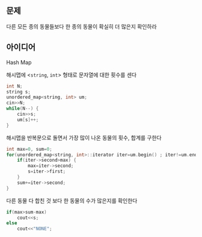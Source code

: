 ## 문제
다른 모든 종의 동물들보다 한 종의 동물이 확실히 더 많은지 확인하라

## 아이디어
Hash Map  

해시맵에 <`string`, `int`> 형태로 문자열에 대한 횟수를 센다
```cpp
int N;
string s;
unordered_map<string, int> um;
cin>>N;
while(N--) {
	cin>>s;
	um[s]++;
}
```
해시맵을 반복문으로 돌면서 가장 많이 나온 동물의 횟수, 합계를 구한다
```cpp
int max=0, sum=0;
for(unordered_map<string, int>::iterator iter=um.begin() ; iter!=um.end() ; iter++) {
	if(iter->second>max) {
		max=iter->second;
		s=iter->first;
	}
	sum+=iter->second;
}
```
다른 동물 다 합친 것 보다 한 동물의 수가 많은지를 확인한다
```cpp
if(max>sum-max)
	cout<<s;
else
	cout<<"NONE";
```